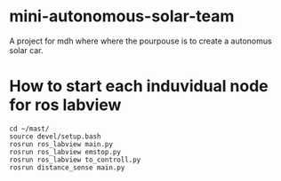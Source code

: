 # mini-autonomous-solar-team
A project for mdh where where the pourpouse is to create a autonomus solar car.

# How to start each induvidual node for ros labview

```
cd ~/mast/
source devel/setup.bash
rosrun ros_labview main.py
rosrun ros_labview emstop.py
rosrun ros_labview to_controll.py
rosrun distance_sense main.py
```
